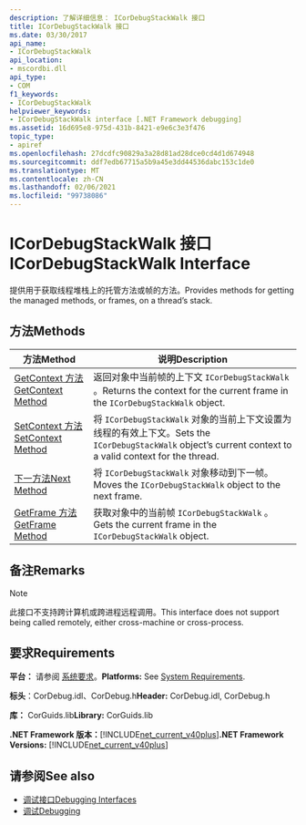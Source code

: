 ```yaml
---
description: 了解详细信息： ICorDebugStackWalk 接口
title: ICorDebugStackWalk 接口
ms.date: 03/30/2017
api_name:
- ICorDebugStackWalk
api_location:
- mscordbi.dll
api_type:
- COM
f1_keywords:
- ICorDebugStackWalk
helpviewer_keywords:
- ICorDebugStackWalk interface [.NET Framework debugging]
ms.assetid: 16d695e8-975d-431b-8421-e9e6c3e3f476
topic_type:
- apiref
ms.openlocfilehash: 27dcdfc90829a3a28d81ad28dce0cd4d1d674948
ms.sourcegitcommit: ddf7edb67715a5b9a45e3dd44536dabc153c1de0
ms.translationtype: MT
ms.contentlocale: zh-CN
ms.lasthandoff: 02/06/2021
ms.locfileid: "99738086"
---
```

# <a name="icordebugstackwalk-interface"></a><span data-ttu-id="7ca9e-103">ICorDebugStackWalk 接口</span><span class="sxs-lookup"><span data-stu-id="7ca9e-103">ICorDebugStackWalk Interface</span></span>

<span data-ttu-id="7ca9e-104">提供用于获取线程堆栈上的托管方法或帧的方法。</span><span class="sxs-lookup"><span data-stu-id="7ca9e-104">Provides methods for getting the managed methods, or frames, on a thread’s stack.</span></span>  
  
## <a name="methods"></a><span data-ttu-id="7ca9e-105">方法</span><span class="sxs-lookup"><span data-stu-id="7ca9e-105">Methods</span></span>  
  
|<span data-ttu-id="7ca9e-106">方法</span><span class="sxs-lookup"><span data-stu-id="7ca9e-106">Method</span></span>|<span data-ttu-id="7ca9e-107">说明</span><span class="sxs-lookup"><span data-stu-id="7ca9e-107">Description</span></span>|  
|------------|-----------------|  
|[<span data-ttu-id="7ca9e-108">GetContext 方法</span><span class="sxs-lookup"><span data-stu-id="7ca9e-108">GetContext Method</span></span>](icordebugstackwalk-getcontext-method.md)|<span data-ttu-id="7ca9e-109">返回对象中当前帧的上下文 `ICorDebugStackWalk` 。</span><span class="sxs-lookup"><span data-stu-id="7ca9e-109">Returns the context for the current frame in the `ICorDebugStackWalk` object.</span></span>|  
|[<span data-ttu-id="7ca9e-110">SetContext 方法</span><span class="sxs-lookup"><span data-stu-id="7ca9e-110">SetContext Method</span></span>](icordebugstackwalk-setcontext-method.md)|<span data-ttu-id="7ca9e-111">将 `ICorDebugStackWalk` 对象的当前上下文设置为线程的有效上下文。</span><span class="sxs-lookup"><span data-stu-id="7ca9e-111">Sets the `ICorDebugStackWalk` object’s current context to a valid context for the thread.</span></span>|  
|[<span data-ttu-id="7ca9e-112">下一方法</span><span class="sxs-lookup"><span data-stu-id="7ca9e-112">Next Method</span></span>](icordebugstackwalk-next-method.md)|<span data-ttu-id="7ca9e-113">将 `ICorDebugStackWalk` 对象移动到下一帧。</span><span class="sxs-lookup"><span data-stu-id="7ca9e-113">Moves the `ICorDebugStackWalk` object to the next frame.</span></span>|  
|[<span data-ttu-id="7ca9e-114">GetFrame 方法</span><span class="sxs-lookup"><span data-stu-id="7ca9e-114">GetFrame Method</span></span>](icordebugstackwalk-getframe-method.md)|<span data-ttu-id="7ca9e-115">获取对象中的当前帧 `ICorDebugStackWalk` 。</span><span class="sxs-lookup"><span data-stu-id="7ca9e-115">Gets the current frame in the `ICorDebugStackWalk` object.</span></span>|  
  
## <a name="remarks"></a><span data-ttu-id="7ca9e-116">备注</span><span class="sxs-lookup"><span data-stu-id="7ca9e-116">Remarks</span></span>  
  
> [!NOTE]
> <span data-ttu-id="7ca9e-117">此接口不支持跨计算机或跨进程远程调用。</span><span class="sxs-lookup"><span data-stu-id="7ca9e-117">This interface does not support being called remotely, either cross-machine or cross-process.</span></span>  
  
## <a name="requirements"></a><span data-ttu-id="7ca9e-118">要求</span><span class="sxs-lookup"><span data-stu-id="7ca9e-118">Requirements</span></span>  

 <span data-ttu-id="7ca9e-119">**平台：** 请参阅 [系统要求](../../get-started/system-requirements.md)。</span><span class="sxs-lookup"><span data-stu-id="7ca9e-119">**Platforms:** See [System Requirements](../../get-started/system-requirements.md).</span></span>  
  
 <span data-ttu-id="7ca9e-120">**标头**：CorDebug.idl、CorDebug.h</span><span class="sxs-lookup"><span data-stu-id="7ca9e-120">**Header:** CorDebug.idl, CorDebug.h</span></span>  
  
 <span data-ttu-id="7ca9e-121">**库：** CorGuids.lib</span><span class="sxs-lookup"><span data-stu-id="7ca9e-121">**Library:** CorGuids.lib</span></span>  
  
 <span data-ttu-id="7ca9e-122">**.NET Framework 版本：**[!INCLUDE[net_current_v40plus](../../../../includes/net-current-v40plus-md.md)]</span><span class="sxs-lookup"><span data-stu-id="7ca9e-122">**.NET Framework Versions:** [!INCLUDE[net_current_v40plus](../../../../includes/net-current-v40plus-md.md)]</span></span>  
  
## <a name="see-also"></a><span data-ttu-id="7ca9e-123">请参阅</span><span class="sxs-lookup"><span data-stu-id="7ca9e-123">See also</span></span>

- [<span data-ttu-id="7ca9e-124">调试接口</span><span class="sxs-lookup"><span data-stu-id="7ca9e-124">Debugging Interfaces</span></span>](debugging-interfaces.md)
- [<span data-ttu-id="7ca9e-125">调试</span><span class="sxs-lookup"><span data-stu-id="7ca9e-125">Debugging</span></span>](index.md)
